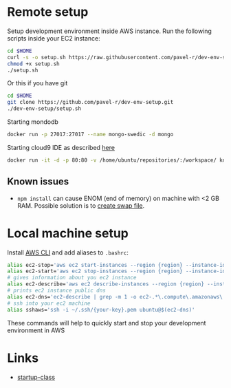 # Remote setup
Setup development environment inside AWS instance. Run the following scripts inside your EC2 instance:
```bash
cd $HOME
curl -s -o setup.sh https://raw.githubusercontent.com/pavel-r/dev-env-setup/master/setup.sh
chmod +x setup.sh
./setup.sh
```
Or this if you have git
```bash
cd $HOME
git clone https://github.com/pavel-r/dev-env-setup.git
./dev-env-setup/setup.sh
```
Starting mondodb
```bash
docker run -p 27017:27017 --name mongo-swedic -d mongo
```
Starting cloud9 IDE as described [here](https://github.com/kdelfour/cloud9-docker)
```bash
docker run -it -d -p 80:80 -v /home/ubuntu/repositories/:/workspace/ kdelfour/cloud9-docker
```
## Known issues

* `npm install` can cause ENOM (end of memory) on machine with <2 GB RAM. Possible solution is to [create swap file](https://www.digitalocean.com/community/tutorials/how-to-add-swap-on-ubuntu-14-04).

# Local machine setup
Install [AWS CLI](https://aws.amazon.com/cli/) and add aliases to `.bashrc`:
```bash
alias ec2-stop='aws ec2 start-instances --region {region} --instance-ids {your-id}'
alias ec2-start='aws ec2 stop-instances --region {region} --instance-ids {your-id}'
# gives information about you ec2 instance
alias ec2-describe='aws ec2 describe-instances --region {region} --instance-ids {your-id}'
# prints ec2 instance public dns
alias ec2-dns='ec2-describe | grep -m 1 -o ec2-.*\.compute\.amazonaws\.com'
# ssh into your ec2 machine
alias sshaws='ssh -i ~/.ssh/{your-key}.pem ubuntu@$(ec2-dns)'
```
These commands will help to quickly start and stop your development environment in AWS

# Links
* [startup-class](https://github.com/startup-class/setup)
